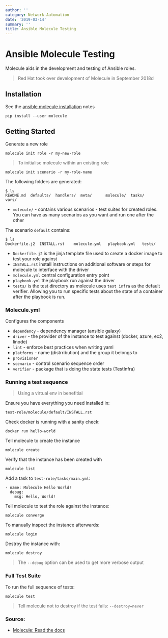 ```yaml
---
author: ''
category: Network-Automation
date: '2019-03-14'
summary: ''
title: Ansible Molecule Testing
---
```

# Ansible Molecule Testing

Molecule aids in the development and testing of Ansible roles.

> Red Hat took over development of Molecule in September 2018d 

## Installation

See the [ansible molecule installation](https://molecule.readthedocs.io/en/latest/installation.html) notes

    pip install --user molecule

## Getting Started

Generate a new role

    molecule init role -r my-new-role

> To initialise molecule within an existing role

    molecule init scenario -r my-role-name

The following folders are generated:

    $ ls
    README.md  defaults/  handlers/  meta/      molecule/  tasks/     vars/

* `molecule/` - contains various scenarios - test suites for created roles. You can have as many scenarios as you want and run one after the other

The scenario `default` contains:

    $ ls
    Dockerfile.j2  INSTALL.rst    molecule.yml   playbook.yml   tests/

* `Dockerfile.j2` is the jinja template file used to create a docker image to test your role against
* `INSTALL.rst` install instructions on additional software or steps for molecule to interface with the driver
* `molecule.yml` central configuration entry point
* `playbook.yml` the playbook run against the driver
* `tests/` is the test directory as molecule uses `test infra` as the default verifier. Allowing you to run specific tests about the state of a container after the playbook is run.

### Molecule.yml

Configures the components

* `dependency` - dependency manager (ansible galaxy)
* `driver` - the provider of the instance to test against (docker, azure, ec2, linode)
* `lint` - enforce best practices when writing yaml
* `platforms` - name (distrribution) and the group it belongs to
* `provisioner`
* `scenario` - control scenario sequence order
* `verifier` - package that is doing the state tests (TestInfra)

### Running a test sequence

> Using a virtual env in benefitial

Ensure you have everything you need installed in:

    test-role/molecule/default/INSTALL.rst

Check docker is running with a sanity check:

    docker run hello-world

Tell molecule to create the instance

    molecule create

Verify that the instance has been created with

    molecule list

Add a task to `test-role/tasks/main.yml`:

    - name: Molecule Hello World!
      debug:
        msg: Hello, World!

Tell molecule to test the role against the instance:

    molecule converge

To manually inspect the instance afterwards:

    molecule login

Destroy the instance with:

    molecule destroy

> The `--debug` option can be used to get more verbose output

### Full Test Suite

To run the full sequence of tests:

    molecule test

> Tell molecule not to destroy if the test fails: `--destroy=never`

### Source:

* [Molecule: Read the docs](https://molecule.readthedocs.io/en/latest/index.html)


